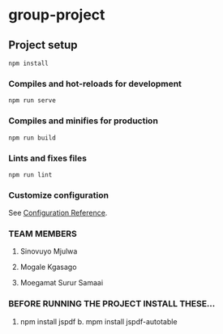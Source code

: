 # group-project

## Project setup
```
npm install
```

### Compiles and hot-reloads for development
```
npm run serve
```

### Compiles and minifies for production
```
npm run build
```

### Lints and fixes files
```
npm run lint
```

### Customize configuration
See [Configuration Reference](https://cli.vuejs.org/config/).

### TEAM MEMBERS

1. Sinovuyo Mjulwa

2. Mogale Kgasago

3. Moegamat Surur Samaai

### BEFORE RUNNING THE PROJECT INSTALL THESE...

1. npm install jspdf
b. mpm install jspdf-autotable

